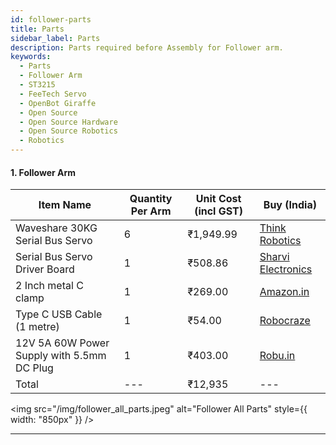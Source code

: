 ```yaml
---
id: follower-parts
title: Parts
sidebar_label: Parts
description: Parts required before Assembly for Follower arm.
keywords:
  - Parts
  - Follower Arm
  - ST3215
  - FeeTech Servo
  - OpenBot Giraffe
  - Open Source
  - Open Source Hardware
  - Open Source Robotics
  - Robotics
---
```


<!-- @format -->

#### 1. Follower Arm

| Item Name                                  | Quantity Per Arm | Unit Cost (incl GST) | Buy (India)                                                                                                                                                                                                                                                                                                                                                                                                                          |
| ------------------------------------------ | ---------------- | -------------------- | ------------------------------------------------------------------------------------------------------------------------------------------------------------------------------------------------------------------------------------------------------------------------------------------------------------------------------------------------------------------------------------------------------------------------------------ |
| Waveshare 30KG Serial Bus Servo            | 6                | ₹1,949.99            | [Think Robotics](https://thinkrobotics.com/products/30kg-serial-bus-servo-high-precision-and-torque-with-encoder?variant=44399778169149&country=IN¤cy=INR&utm_medium=product_sync&utm_source=google&utm_content=sag_organic&utm_campaign=sag_organic&utm_source=googleads&utm_medium=cpc&gad_source=1&gad_campaignid=18347254777&gclid=Cj0KCQjw0qTCBhCmARIsAAj8C4ZDflwdPUv_pBn_uVcO5QZiu6YQNuyX5HaoNUr8UGUoSLmTD4PTMfQaApOWEALw_wcB) |
| Serial Bus Servo Driver Board              | 1                | ₹508.86              | [Sharvi Electronics](https://sharvielectronics.com/product/serial-bus-servo-driver-board-integrates-servo-power-supply-and-control-circuit-applicable-for-st-sc-series-serial-bus-servos-waveshare/)                                                                                                                                                                                                                                 |
| 2 Inch metal C clamp                       | 1                | ₹269.00              | [Amazon.in](https://www.amazon.in/Eastman-E-2036-C-CLAMP-INCH-2036/dp/B09F9F1KTF?th=1)                                                                                                                                                                                                                                                                                                                                               |
| Type C USB Cable (1 metre)                 | 1                | ₹54.00               | [Robocraze](https://robocraze.com/products/type-c-usb-cable-1-metre?variant=40193636303001&country=IN¤cy=INR&utm_medium=product_sync&utm_source=google&utm_content=sag_organic&utm_campaign=sag_organic&campaignid=21590308288&adgroupid=&keyword=&device=c&gad_source=1&gclid=Cj0KCQjwqIm_BhDnARIsAKBYcmuNnQNnYDXqS_BIkwa01enR4i1DLvQ--OMAT0BC9CL8HVrOcXE4uf0aAkGMEALw_wcB)                                                         |
| 12V 5A 60W Power Supply with 5.5mm DC Plug | 1                | ₹403.00              | [Robu.in](https://robu.in/product/orange-ac-100-240v-to-dc-12v-5a-60w-power-adapter/)                                                                                                                                                                                                                                                                                                                                                |
| Total                                      | ---              | ₹12,935              | ---                                                                                                                                                                                                                                                                                                                                                                                                                                  |

<img src="/img/follower_all_parts.jpeg" alt="Follower All Parts" style={{ width: "850px" }} />

---
